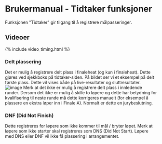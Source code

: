 # Brukermanual - Tidtaker funksjoner
Funksjonen "Tidtaker" gir tilgang til å registrere målpasseringer.

## Videoer
{% include video_timing.html %}

### Delt plassering
Det er mulig å registrere delt plass i finaleheat (og kun i finaleheat). Dette gjøres ved sjekkboks på tidtaker-siden. På bildet ser vi et eksempel på delt første plass. Dette vil vises både på live-resultater og sluttresultater.
![image](https://user-images.githubusercontent.com/56455987/228965881-a37a3e65-a98b-423a-9008-f1df052613d4.png)
Merk at det ikke er mulig å registrere delt plass i innledende runder. Dersom det ikke er mulig å skille to løpere og dette har betydning for kvalifisering til neste runde må dette korrigeres manuelt (for eksempel å plassere en ekstra løper inn i Finale A). Normalt er dette en jurybeslutning.

### DNF (Did Not Finish)
Dette registreres for løpere som ikke kommer til mål / bryter løpet. Merk at løpere som ikke starter skal registreres som DNS (Did Not Start). Løpere med DNS eller DNF vil ikke få plassering i arrangementet.
